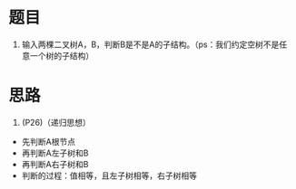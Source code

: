 # 题目
1. 输入两棵二叉树A，B，判断B是不是A的子结构。（ps：我们约定空树不是任意一个树的子结构）
# 思路
1. (P26)（递归思想）
- 先判断A根节点
- 再判断A左子树和B
- 再判断A右子树和B
- 判断的过程：值相等，且左子树相等，右子树相等
